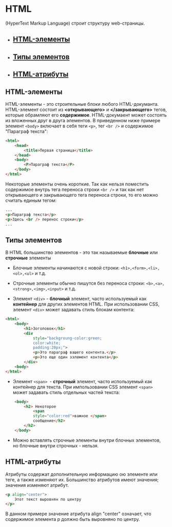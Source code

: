 # HTML
(HyperText Markup Language)
строит структуру web-страницы.
+ ## [HTML-элементы](#elements)
+ ## [Типы элементов](#type_of_elements)
+ ## [HTML-атрибуты](#attrs)

## <a name="elements"></a>HTML-элементы
HTML-элементы - это строительные блоки любого HTML-докуманта.
HTML-элемент состоит из **<открывающего>** и **</закрывающего>** тегов, которые
обрамляют его **содержимое**.
HTML-докумаент может состоять из вложенных друг в друга элементов. В приведенном ниже примере 
элемент `<body>` включает в себя теги `<p>`, тег `<br />` и содержимое "Параграф текста":
```html
<html>
    <head>
        <title>Первая страница</title>
    </head>
    <body>
        <P>Параграф текста</P>
    </body>
</html>
```
Некоторые элементы очень короткие. Так как нельзя поместить содержимое внутрь тега
переноса строки `<br />` и так как нет открывающего и закрывающего тега переноса строки,
то его можно считать единым тегом:
```html
...
<p>Параграф текста</p>
<p>Здесь <br /> перенос строки</p>
...
```

## <a name="type_of_elements"></a>Типы элементов
В HTML большинство элементов - это так называемые **блочные** или **строчные** элементы
+ Блочные элементы начинаются с новой строки: `<h1>,<form>,<li>,<ol>,<ul>` и т.д.
+ Строчные элементы обычно пишутся без переноса строки: `<b>,<a>,<strong>,<img>,<input>` и т.д.

+ Элемент `<div>` - **блочный** элемент, часто используемый как **контейнер** для других элементов HTML.
При использовании CSS, элемент `<div>` может задавать стиль блокам контента:
```html
<html>
    <body>
        <h1>Зоголовок</h1>
        <div 
            style="backgroung-color:green;
            color:white;
            padding:20px;">
            <p>Это параграф вашего контента.</p>
            <p>Это еще один ээлемент контента</p>
        </div>
    <body>
</html>
```
+ Элемент `<span> `- **строчный** элемент, часто используемый как контейнер для текста.
При импользовании CSS элемент `<span>` может задавать стиль отдельных частей текста:
```html
    <body>
        <h2> Некоторое
            <span
            style="color:red">важное </span>
            сообщение</h2>
        </h2>
    </body>
```
+ Можно вставлять строчные элементы внутри блочных элементов, но блочные внутри строчных - нельзя.


## <a name="attrs"></a> HTML-атрибуты
Атрибуты содержат дополнительную информацию ою элементе или теге, а также изменяют их.
Большинство атрибутов имеют значения; значения изменяют атрибут.
```html
<p align="center">
    Этот текст выровнян по центру
</p>
```
В данном примере значение атрибута align "center" означает, 
что содержимое элемента p должно быть выровняно по центру.